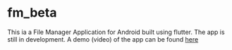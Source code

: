 # fm_beta

This ia a File Manager Application for Android built using flutter.
The app is still in development.
A demo (video) of the app can be found [here](https://drive.google.com/file/d/1Q64_uAn4CDVenr6dyS3vJPI7HImBiZlU/view?usp=sharing)
